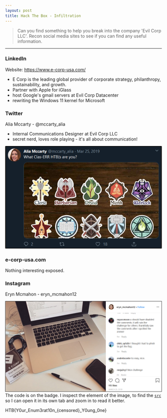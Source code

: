 ```yaml
---
layout: post
title: Hack The Box - Infiltration
---
```


> Can you find something to help you break into the company 'Evil Corp LLC'. Recon social media sites to see if you can find any useful information.

---

### LinkedIn
Website: https://www.e-corp-usa.com/
* E Corp is the leading global provider of corporate strategy, philanthropy, sustainability, and growth.
* Partner with Apple for iGlass
* host Google's gmail servers at Evil Corp Datacenter
* rewriting the Windows 11 kernel for Microsoft

### Twitter

Alia Mccarty - @mccarty_alia
* Internal Communications Designer at Evil Corp LLC
* secret nerd, loves role playing - it's all about communication!

![twitter](/images/htb/infiltration/1.png)

### e-corp-usa.com

Nothing interesting exposed.

### Instagram

Eryn Mcmahon - eryn_mcmahon12

![instagram](/images/htb/infiltration/2.png)
The code is on the badge. I inspect the element of the image, to find the [```src```](https://scontent-ort2-1.cdninstagram.com/v/t51.2885-15/fr/e15/s1080x1080/53565136_1015310385333737_784366953763073280_n.jpg?_nc_ht=scontent-ort2-1.cdninstagram.com&_nc_cat=105&_nc_ohc=vn1egg0zcVQAX8YBtXc&oh=f7d22d756b81ee0709df2724bdb89168&oe=5E9EA182) so I can open it in its own tab and zoom in to read it better.

HTB{Y0ur_Enum3rat10n_{censored}_Y0ung_0ne}
